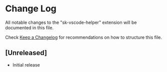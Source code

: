 # Change Log

All notable changes to the "sk-vscode-helper" extension will be documented in this file.

Check [Keep a Changelog](http://keepachangelog.com/) for recommendations on how to structure this file.

## [Unreleased]

- Initial release
